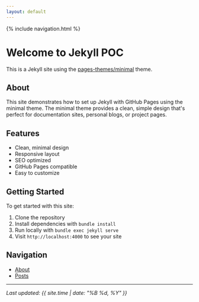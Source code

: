```yaml
---
layout: default
---
```


{% include navigation.html %}

# Welcome to Jekyll POC

This is a Jekyll site using the [pages-themes/minimal](https://github.com/pages-themes/minimal) theme.

## About

This site demonstrates how to set up Jekyll with GitHub Pages using the minimal theme. The minimal theme provides a clean, simple design that's perfect for documentation sites, personal blogs, or project pages.

## Features

- Clean, minimal design
- Responsive layout
- SEO optimized
- GitHub Pages compatible
- Easy to customize

## Getting Started

To get started with this site:

1. Clone the repository
2. Install dependencies with `bundle install`
3. Run locally with `bundle exec jekyll serve`
4. Visit `http://localhost:4000` to see your site

## Navigation

- [About](about)
- [Posts](posts)

---

*Last updated: {{ site.time | date: "%B %d, %Y" }}*
